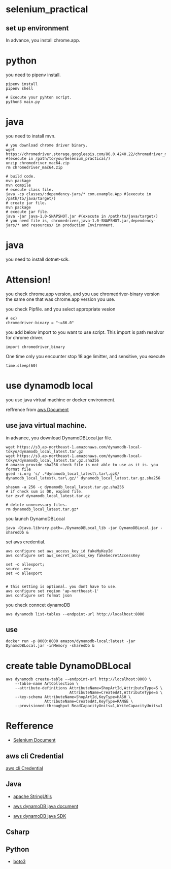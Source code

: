 # selenium_practical

## set up environment

In advance, you install chrome.app.

# python
you need to pipenv install.
```
pipenv install
pipenv shell

# Execute your pyhton script.
python3 main.py
```
# java
you need to install mvn.
```
# you download chrome driver binary.
wget https://chromedriver.storage.googleapis.com/86.0.4240.22/chromedriver_mac64.zip #(execute in /path/to/you/Selenium_practical/)
unzip chromedriver_mac64.zip
rm chromedriver_mac64.zip

# build code.
mvn package 
mvn compile
# execute class file.
java -cp classes/:dependency-jars/* com.example.App #(execute in /path/to/java/target/)
# create jar file.
mvn package
# execute jar file.
java -jar java-1.0-SNAPSHOT.jar #(execute in /path/to/java/target/)
# you need file is, chromedriver,java-1.0-SNAPSHOT.jar,dependency-jars/* and resources/ in production Environment.
```

# java
you need to install dotnet-sdk.

# Attension!
you check chrome.app version, and you use chromedriver-binary version the same one that was chrome.app version you use.

you check Pipfile. and you select appropriate vesion
```
# ex)
chromedriver-binary = "~=86.0"
```

you add below import to you want to use script. This import is path resolvor for chrome driver.
```
import chromedriver_binary
```
One time only you encounter stop 18 age limitter, and sensitive, you execute 
```
time.sleep(60)
```

# use dynamodb local
you use java virtual machine or docker environment.

reffrence from [aws Document](https://docs.aws.amazon.com/amazondynamodb/latest/developerguide/DynamoDBLocal.DownloadingAndRunning.html)
## use java virtual machine.
in advance, you download DynamoDBLocal.jar file.
```
wget https://s3.ap-northeast-1.amazonaws.com/dynamodb-local-tokyo/dynamodb_local_latest.tar.gz
wget https://s3.ap-northeast-1.amazonaws.com/dynamodb-local-tokyo/dynamodb_local_latest.tar.gz.sha256
# amazon provide sha256 check file is not able to use as it is. you format file
gsed -i.org 's/ .*dynamodb_local_latest\.tar\.gz$/  dynamodb_local_latest\.tar\.gz/' dynamodb_local_latest.tar.gz.sha256

shasum -a 256 -c dynamodb_local_latest.tar.gz.sha256
# if check sum is OK, expand file.
tar zxvf dynamodb_local_latest.tar.gz

# delete unnecessary files.
rm dynamodb_local_latest.tar.gz* 
```

you launch DynamoDBLocal
```
java -Djava.library.path=./DynamoDBLocal_lib -jar DynamoDBLocal.jar -sharedDb &
```

set aws credential.
```
aws configure set aws_access_key_id fakeMyKeyId
aws configure set aws_secret_access_key fakeSecretAccessKey

set -o allexport;
source .env
set +o allexport


# this setting is optional. you dont have to use.
aws configure set region 'ap-northeast-1'
aws configure set format json
```

you check conncet dynamoDB
```
aws dynamodb list-tables --endpoint-url http://localhost:8000
```

## use 
```
docker run -p 8000:8000 amazon/dynamodb-local:latest -jar DynamoDBLocal.jar -inMemory -sharedDb &
```


# create table DynamoDBLocal

```
aws dynamodb create-table --endpoint-url http://localhost:8000 \
    --table-name ArtCollection \
    --attribute-definitions AttributeName=ShopArtId,AttributeType=S \
                            AttributeName=CreatedAt,AttributeType=S \
    --key-schema AttributeName=ShopArtId,KeyType=HASH \
                 AttributeName=CreatedAt,KeyType=RANGE \
    --provisioned-throughput ReadCapacityUnits=1,WriteCapacityUnits=1
```


# Refference

- [Selenium Document](https://www.selenium.dev/documentation/en/)

## aws cli Credential

[aws cli Credential](https://docs.aws.amazon.com/ja_jp/cli/latest/userguide/cli-configure-quickstart.html#cli-configure-quickstart-precedence)
## Java
- [apache StringUtils](http://commons.apache.org/proper/commons-lang/apidocs/org/apache/commons/lang3/StringUtils.html)
- [aws dynamoDB java document](https://sdk.amazonaws.com/java/api/latest/software/amazon/awssdk/services/dynamodb/DynamoDbClient.html)

- [aws dynamoDB java SDK](https://docs.aws.amazon.com/sdk-for-java/v2/developer-guide/getting-started.html)

## Csharp

## Python

- [boto3]()